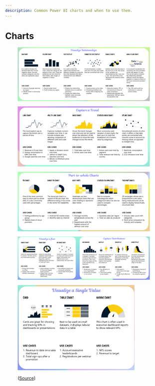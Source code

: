 ```yaml
---
description: Common Power BI charts and when to use them.
---
```


# Charts

<figure><img src="../../.gitbook/assets/image (1).png" alt=""><figcaption></figcaption></figure>

<figure><img src="../../.gitbook/assets/image (7).png" alt=""><figcaption></figcaption></figure>

<figure><img src="../../.gitbook/assets/image (4).png" alt=""><figcaption></figcaption></figure>

<figure><img src="../../.gitbook/assets/image (8).png" alt=""><figcaption></figcaption></figure>

<figure><img src="../../.gitbook/assets/image (9).png" alt="" width="375"><figcaption><p>(<a href="https://tanducits.com/files/Data%20Visualization%20Cheat%20Sheet.pdf">Source</a>)</p></figcaption></figure>
